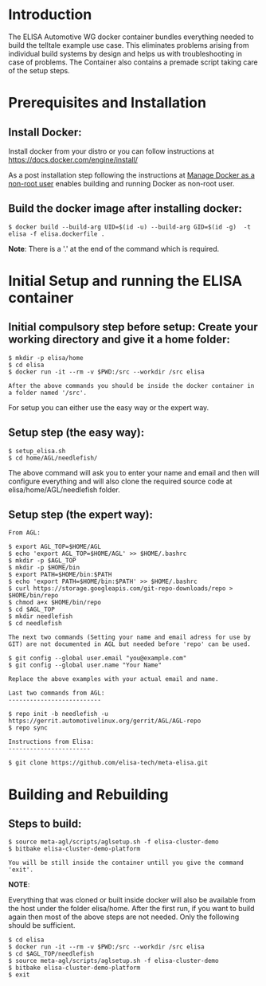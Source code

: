 # Introduction
The ELISA Automotive WG docker container bundles everything needed to build the telltale example use case.
This eliminates problems arising from individual build systems by design and helps us with troubleshooting in case of problems.
The Container also contains a premade script taking care of the setup steps.
# Prerequisites and Installation
Install Docker:
--------------

Install docker from your distro or you can follow instructions at https://docs.docker.com/engine/install/

As a post installation step following the instructions at [Manage Docker as a non-root user](https://docs.docker.com/engine/install/linux-postinstall/#manage-docker-as-a-non-root-user) enables building and running Docker as non-root user.


Build the docker image after installing docker:
----------------------------------------------

	$ docker build --build-arg UID=$(id -u) --build-arg GID=$(id -g)  -t elisa -f elisa.dockerfile .

**Note**:
There is a '.' at the end of the command which is required.

# Initial Setup and running the ELISA container
Initial compulsory step before setup: Create your working directory and give it a home folder:
-------------------------

	$ mkdir -p elisa/home
	$ cd elisa
	$ docker run -it --rm -v $PWD:/src --workdir /src elisa

	After the above commands you should be inside the docker container in a folder named '/src'.

For setup you can either use the easy way or the expert way.

Setup step (the easy way):
-------------------------

	$ setup_elisa.sh
	$ cd home/AGL/needlefish/

The above command will ask you to enter your name and email and then will configure everything and will also clone the required source code at elisa/home/AGL/needlefish folder.


Setup step (the expert way):
---------------------------

	From AGL:

	$ export AGL_TOP=$HOME/AGL
	$ echo 'export AGL_TOP=$HOME/AGL' >> $HOME/.bashrc
	$ mkdir -p $AGL_TOP
	$ mkdir -p $HOME/bin
	$ export PATH=$HOME/bin:$PATH
	$ echo 'export PATH=$HOME/bin:$PATH' >> $HOME/.bashrc
	$ curl https://storage.googleapis.com/git-repo-downloads/repo > $HOME/bin/repo
	$ chmod a+x $HOME/bin/repo
	$ cd $AGL_TOP
	$ mkdir needlefish
	$ cd needlefish

	The next two commands (Setting your name and email adress for use by GIT) are not documented in AGL but needed before 'repo' can be used.

	$ git config --global user.email "you@example.com"
	$ git config --global user.name "Your Name"

	Replace the above examples with your actual email and name.

	Last two commands from AGL:
	--------------------------

	$ repo init -b needlefish -u https://gerrit.automotivelinux.org/gerrit/AGL/AGL-repo
	$ repo sync

	Instructions from Elisa:
	-----------------------

	$ git clone https://github.com/elisa-tech/meta-elisa.git

# Building and Rebuilding

Steps to build:
--------------

	$ source meta-agl/scripts/aglsetup.sh -f elisa-cluster-demo
	$ bitbake elisa-cluster-demo-platform

	You will be still inside the container untill you give the command 'exit'.

**NOTE**:

Everything that was cloned or built inside docker will also be available from the host under the folder elisa/home.
After the first run, if you want to build again then most of the above steps are not needed.
Only the following should be sufficient.

	$ cd elisa
	$ docker run -it --rm -v $PWD:/src --workdir /src elisa
	$ cd $AGL_TOP/needlefish
	$ source meta-agl/scripts/aglsetup.sh -f elisa-cluster-demo
	$ bitbake elisa-cluster-demo-platform
	$ exit

